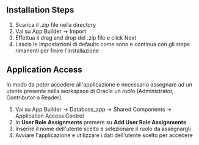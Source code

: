 Installation Steps
------------------------------------
1. Scarica il .zip file nella directory
2. Vai su App Builder -> Import
3. Effettua il drag and drop del .zip file e click Next
4. Lascia le impostazioni di defaults come sono e continua con gli steps rimanenti per finire l'installazione


Application Access
------------------------------------
In modo da poter accedere all'applicazione è necessario assegnare ad un utente presente
nella workspace di Oracle un *ruolo* (Administrator, Contributor o Reader).

1. Vai su App Builder -> Databoss_app -> Shared Components -> Application Access Control
2. In **User Role Assignments** premere su **Add User Role Assignments**
3. Inserire il nome dell'utente scelto e selezionare il ruolo da assegnargli
4. Avviare l'applicazione e utilizzare i dati dell'utente scelto per accedere
